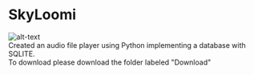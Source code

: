 # SkyLoomi
![alt-text](https://i.imgur.com/AR9KnxD.gif)
<br>
Created an audio file player using Python implementing a database with SQLITE. 
<br>
To download please download the folder labeled "Download"
